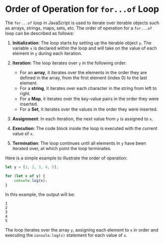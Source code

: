 # Order of Operation for `for...of` Loop

The `for...of` loop in JavaScript is used to iterate over iterable objects such as arrays, strings, maps, sets, etc. The order of operation for a `for...of` loop can be described as follows:

1. **Initialization**: The loop starts by setting up the iterable object `y`. The variable `x` is declared within the loop and will take on the value of each element in `y` during each iteration.

2. **Iteration**: The loop iterates over `y` in the following order:
   - For an **array**, it iterates over the elements in the order they are defined in the array, from the first element (index 0) to the last element.
   - For a **string**, it iterates over each character in the string from left to right.
   - For a **Map**, it iterates over the key-value pairs in the order they were inserted.
   - For a **Set**, it iterates over the values in the order they were inserted.

3. **Assignment**: In each iteration, the next value from `y` is assigned to `x`.

4. **Execution**: The code block inside the loop is executed with the current value of `x`.

5. **Termination**: The loop continues until all elements in `y` have been iterated over, at which point the loop terminates.

Here is a simple example to illustrate the order of operation:

```javascript
let y = [1, 2, 3, 4, 5];

for (let x of y) {
    console.log(x);
}
```

In this example, the output will be:
```
1
2
3
4
5
```

The loop iterates over the array `y`, assigning each element to `x` in order and executing the `console.log(x)` statement for each value of `x`.

